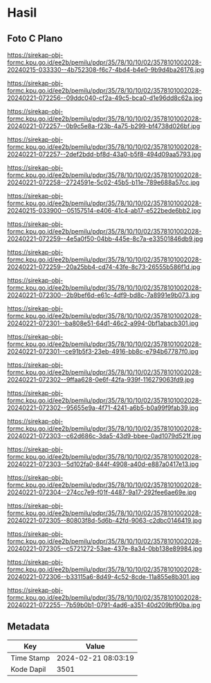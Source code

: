 # Hasil

## Foto C Plano

https://sirekap-obj-formc.kpu.go.id/ee2b/pemilu/pdpr/35/78/10/10/02/3578101002028-20240215-033330--4b752308-f6c7-4bd4-b4e0-9b9d4ba26176.jpg

https://sirekap-obj-formc.kpu.go.id/ee2b/pemilu/pdpr/35/78/10/10/02/3578101002028-20240221-072256--09ddc040-cf2a-49c5-bca0-d1e96dd8c62a.jpg

https://sirekap-obj-formc.kpu.go.id/ee2b/pemilu/pdpr/35/78/10/10/02/3578101002028-20240221-072257--0b9c5e8a-f23b-4a75-b299-bf4738d026bf.jpg

https://sirekap-obj-formc.kpu.go.id/ee2b/pemilu/pdpr/35/78/10/10/02/3578101002028-20240221-072257--2def2bdd-bf8d-43a0-b5f8-494d09aa5793.jpg

https://sirekap-obj-formc.kpu.go.id/ee2b/pemilu/pdpr/35/78/10/10/02/3578101002028-20240221-072258--2724591e-5c02-45b5-b11e-789e688a57cc.jpg

https://sirekap-obj-formc.kpu.go.id/ee2b/pemilu/pdpr/35/78/10/10/02/3578101002028-20240215-033900--05157514-e406-41c4-ab17-e522bede6bb2.jpg

https://sirekap-obj-formc.kpu.go.id/ee2b/pemilu/pdpr/35/78/10/10/02/3578101002028-20240221-072259--4e5a0f50-04bb-445e-8c7a-e33501846db9.jpg

https://sirekap-obj-formc.kpu.go.id/ee2b/pemilu/pdpr/35/78/10/10/02/3578101002028-20240221-072259--20a25bb4-cd74-43fe-8c73-26555b586f1d.jpg

https://sirekap-obj-formc.kpu.go.id/ee2b/pemilu/pdpr/35/78/10/10/02/3578101002028-20240221-072300--2b9bef6d-e61c-4df9-bd8c-7a8991e9b073.jpg

https://sirekap-obj-formc.kpu.go.id/ee2b/pemilu/pdpr/35/78/10/10/02/3578101002028-20240221-072301--ba808e51-64d1-46c2-a994-0bf1abacb301.jpg

https://sirekap-obj-formc.kpu.go.id/ee2b/pemilu/pdpr/35/78/10/10/02/3578101002028-20240221-072301--ce91b5f3-23eb-4916-bb8c-e794b67787f0.jpg

https://sirekap-obj-formc.kpu.go.id/ee2b/pemilu/pdpr/35/78/10/10/02/3578101002028-20240221-072302--9ffaa628-0e6f-42fa-939f-116279063fd9.jpg

https://sirekap-obj-formc.kpu.go.id/ee2b/pemilu/pdpr/35/78/10/10/02/3578101002028-20240221-072302--95655e9a-4f71-4241-a6b5-b0a99f9fab39.jpg

https://sirekap-obj-formc.kpu.go.id/ee2b/pemilu/pdpr/35/78/10/10/02/3578101002028-20240221-072303--c62d686c-3da5-43d9-bbee-0ad1079d521f.jpg

https://sirekap-obj-formc.kpu.go.id/ee2b/pemilu/pdpr/35/78/10/10/02/3578101002028-20240221-072303--5d102fa0-844f-4908-a40d-e887a0417e13.jpg

https://sirekap-obj-formc.kpu.go.id/ee2b/pemilu/pdpr/35/78/10/10/02/3578101002028-20240221-072304--274cc7e9-f01f-4487-9a17-292fee6ae69e.jpg

https://sirekap-obj-formc.kpu.go.id/ee2b/pemilu/pdpr/35/78/10/10/02/3578101002028-20240221-072305--80803f8d-5d6b-42fd-9063-c2dbc0146419.jpg

https://sirekap-obj-formc.kpu.go.id/ee2b/pemilu/pdpr/35/78/10/10/02/3578101002028-20240221-072305--c5721272-53ae-437e-8a34-0bb138e89984.jpg

https://sirekap-obj-formc.kpu.go.id/ee2b/pemilu/pdpr/35/78/10/10/02/3578101002028-20240221-072306--b33115a6-8d49-4c52-8cde-11a855e8b301.jpg

https://sirekap-obj-formc.kpu.go.id/ee2b/pemilu/pdpr/35/78/10/10/02/3578101002028-20240221-072255--7b59b0b1-0791-4ad6-a351-40d209bf90ba.jpg


## Metadata

| Key        | Value               |
| ---------- | ------------------- |
| Time Stamp | 2024-02-21 08:03:19 |
| Kode Dapil | 3501                |



